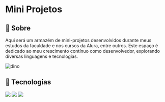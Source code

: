 <h1>Mini Projetos</h1>

<h2>📌 Sobre</h2>
<p>Aqui será um armazém de mini-projetos desenvolvidos durante meus estudos da faculdade e nos cursos da Alura, entre outros. Este espaço é dedicado ao meu crescimento contínuo como desenvolvedor, explorando diversas linguagens e tecnologias.</p>

![dino](https://github.com/user-attachments/assets/c7274f85-6c7b-410c-823e-e505a3368e00)

## 🚀 Tecnologias
<div>
  <img src="https://img.shields.io/badge/HTML-239120?style=for-the-badge&logo=html5&logoColor=white">
  <img src="https://img.shields.io/badge/CSS-239120?&style=for-the-badge&logo=css3&logoColor=white">
  <img src="https://img.shields.io/badge/JavaScript-F7DF1E?style=for-the-badge&logo=javascript&logoColor=black">
</div>


